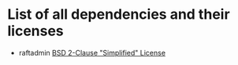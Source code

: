 
# List of all dependencies and their licenses
- raftadmin [BSD 2-Clause "Simplified" License](https://github.com/hermanbanken/raftadmin/blob/master/LICENSE)
